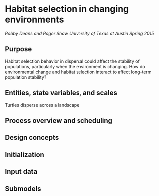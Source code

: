 # Habitat selection in changing environments

*Robby Deans and Roger Shaw
University of Texas at Austin
Spring 2015* 
## Purpose

Habitat selection behavior in dispersal could affect the stability of populations, particularly when the environment is changing. How do environmental change and habitat selection interact to affect long-term population stability?

## Entities, state variables, and scales

Turtles disperse across a landscape

## Process overview and scheduling

## Design concepts

## Initialization

## Input data

## Submodels